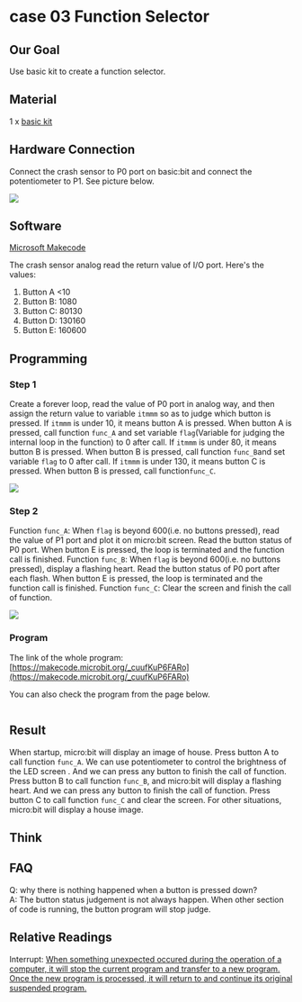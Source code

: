 # case 03 Function Selector

## Our Goal

 Use basic kit to create a function selector.


## Material

1 x [basic kit](https://www.elecfreaks.com/microbitbasickit.html)


## Hardware Connection

 Connect the crash sensor to P0 port on basic:bit and connect the potentiometer to P1. See picture below. 

![](./images/F9hvl7u.jpg)


## Software

 [Microsoft Makecode](https://makecode.microbit.org/#)

 The crash sensor analog read the return value of I/O port. Here's the values:

1. Button A <10
2. Button B: 1080
3. Button C: 80130
4. Button D: 130160
5. Button E: 160600


## Programming


### Step 1

 Create a forever loop, read the value of P0 port in analog way, and then assign the return value to variable `itmmm` so as to judge which button is pressed. 
 If `itmmm` is under 10, it means button A is pressed. When button A is pressed, call function `func_A` and set variable `flag`(Variable for judging the internal loop in the function) to 0 after call. 
 If `itmmm` is under 80, it means button B is pressed. When button B is pressed, call function `func_B`and set variable `flag` to 0 after call. 
 If `itmmm` is under 130, it means button C is pressed. When button B is pressed, call function`func_C`.

![](./images/2lRCpIO.png)

### Step 2

 Function `func_A`: When `flag` is beyond 600(i.e. no buttons pressed), read the value of P1 port and plot it on micro:bit screen. Read the button status of P0 port. When button E is pressed, the loop is terminated and the function call is finished. 
 Function `func_B`: When `flag` is beyond 600(i.e. no buttons pressed), display a flashing heart. Read the button status of P0 port after each flash. When button E is pressed, the loop is terminated and the function call is finished. 
 Function `func_C`: Clear the screen and finish the call of function. 


![](./images/HpH2rIY.png)

### Program

The link of the whole program: [https://makecode.microbit.org/_cuufKuP6FARo](https://makecode.microbit.org/_cuufKuP6FARo)

You can also check the program from the page below.

<div style="position:relative;height:0;paddingbottom:70%;overflow:hidden;"><iframe style="position:absolute;top:0;left:0;width:100%;height:100%;" src="https://makecode.microbit.org/#pub:_cuufKuP6FARo" frameborder="0" sandbox="allowpopups allowforms allowscripts allowsameorigin"></iframe></div>  


## Result

 When startup, micro:bit will display an image of house.
 Press button A to call function `func_A`. We can use potentiometer to control the brightness of the LED screen . And we can press any button to finish the call of function. 
 Press button B to call function `func_B`, and micro:bit will display a flashing heart. And we can press any button to finish the call of function. 
 Press button C to call function `func_C` and clear the screen. 
 For other situations, micro:bit will display a house image. 

## Think



## FAQ

Q: why there is nothing happened when a button is pressed down?      
A: The button status judgement is not always happen. When other section of code is running, the button program will stop judge.      


## Relative Readings

Interrupt: [When something unexpected occured during the operation of a computer, it will stop the current program and transfer to a new program. Once the new program is processed, it will return to and continue its original suspended program.](https://en.wikipedia.org/wiki/Interrupt)

